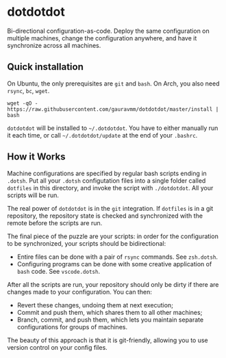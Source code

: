 # dotdotdot
Bi-directional configuration-as-code. Deploy the same configuration on multiple machines, change the configuration anywhere, and have it synchronize across all machines.

## Quick installation

On Ubuntu, the only prerequisites are `git` and `bash`. On Arch, you also need `rsync`, `bc`, `wget`.

```
wget -qO - https://raw.githubusercontent.com/gauravmm/dotdotdot/master/install | bash
```

`dotdotdot` will be installed to `~/.dotdotdot`. You have to either manually run it each time, or call `~/.dotdotdot/update` at the end of your `.bashrc`. 

## How it Works

Machine configurations are specified by regular bash scripts ending in `.dotsh`. Put all your `.dotsh` configutation files into a single folder called `dotfiles` in this directory, and invoke the script with `./dotdotdot`. All your scripts will be run.

The real power of `dotdotdot` is in the `git` integration. If `dotfiles` is in a git repository, the repository state is checked and synchronized with the remote before the scripts are run.

The final piece of the puzzle are your scripts: in order for the configuration to be synchronized, your scripts should be bidirectional:

 - Entire files can be done with a pair of `rsync` commands. See `zsh.dotsh`.
 - Configuring programs can be done with some creative application of `bash` code. See `vscode.dotsh`.

After all the scripts are run, your repository should only be dirty if there are changes made to your configuration. You can then:

 - Revert these changes, undoing them at next execution;
 - Commit and push them, which shares them to all other machines;
 - Branch, commit, and push them, which lets you maintain separate configurations for groups of machines.

The beauty of this approach is that it is git-friendly, allowing you to use version control on your config files.
